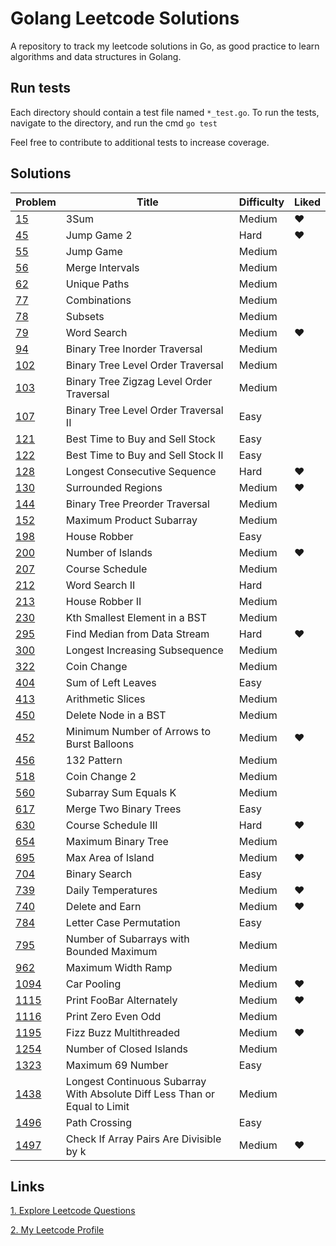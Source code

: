 # Golang Leetcode Solutions
A repository to track my leetcode solutions in Go, as good practice to learn algorithms and data structures in Golang.

## Run tests
Each directory should contain a test file named `*_test.go`. To run the tests, navigate to the directory, and run the cmd `go test`

Feel free to contribute to additional tests to increase coverage.

## Solutions
|Problem|Title|Difficulty|Liked|
|-------------|--------------------------|------------- |------------- |
|[15](https://leetcode.com/problems/3sum/)| 3Sum|Medium|❤|
|[45](https://leetcode.com/problems/jump-game-ii/)| Jump Game 2|Hard|❤|
|[55](https://leetcode.com/problems/jump-game)| Jump Game|Medium||
|[56](https://leetcode.com/problems/merge-intervals/)| Merge Intervals|Medium||
|[62](https://leetcode.com/problems/unique-paths/)| Unique Paths|Medium||
|[77](https://leetcode.com/problems/combinations/)| Combinations|Medium||
|[78](https://leetcode.com/problems/subsets/)| Subsets|Medium||
|[79](https://leetcode.com/problems/word-search/)| Word Search|Medium|❤|
|[94](https://leetcode.com/problems/binary-tree-inorder-traversal/)| Binary Tree Inorder Traversal|Medium||
|[102](https://leetcode.com/problems/binary-tree-level-order-traversal/)| Binary Tree Level Order Traversal|Medium||
|[103](https://leetcode.com/problems/binary-tree-zigzag-level-order-traversal/)| Binary Tree Zigzag Level Order Traversal|Medium||
|[107](https://leetcode.com/problems/binary-tree-level-order-traversal-ii/)| Binary Tree Level Order Traversal II|Easy||
|[121](https://leetcode.com/problems/best-time-to-buy-and-sell-stock/)| Best Time to Buy and Sell Stock|Easy||
|[122](https://leetcode.com/problems/best-time-to-buy-and-sell-stock-ii/)| Best Time to Buy and Sell Stock II|Easy||
|[128](https://leetcode.com/problems/longest-consecutive-sequence/)| Longest Consecutive Sequence|Hard|❤|
|[130](https://leetcode.com/problems/surrounded-regions/)| Surrounded Regions|Medium|❤|
|[144](https://leetcode.com/problems/binary-tree-preorder-traversal/)| Binary Tree Preorder Traversal|Medium||
|[152](https://leetcode.com/problems/maximum-product-subarray/)| Maximum Product Subarray|Medium||
|[198](https://leetcode.com/problems/house-robber/)| House Robber|Easy||
|[200](https://leetcode.com/problems/number-of-islands/)| Number of Islands|Medium|❤|
|[207](https://leetcode.com/problems/course-schedule/)| Course Schedule|Medium||
|[212](https://leetcode.com/problems/word-search-ii/)| Word Search II|Hard||
|[213](https://leetcode.com/problems/house-robber-ii/)| House Robber II|Medium||
|[230](https://leetcode.com/problems/kth-smallest-element-in-a-bst/)| Kth Smallest Element in a BST|Medium||
|[295](https://leetcode.com/problems/find-median-from-data-stream/)| Find Median from Data Stream|Hard|❤|
|[300](https://leetcode.com/problems/longest-increasing-subsequence/)| Longest Increasing Subsequence|Medium||
|[322](https://leetcode.com/problems/coin-change/)| Coin Change|Medium||
|[404](https://leetcode.com/problems/sum-of-left-leaves/)| Sum of Left Leaves|Easy||
|[413](https://leetcode.com/problems/arithmetic-slices/)| Arithmetic Slices|Medium||
|[450](https://leetcode.com/problems/delete-node-in-a-bst/)| Delete Node in a BST|Medium||
|[452](https://leetcode.com/problems/minimum-number-of-arrows-to-burst-balloons/)| Minimum Number of Arrows to Burst Balloons|Medium|❤|
|[456](https://leetcode.com/problems/132-pattern/)| 132 Pattern|Medium||
|[518](https://leetcode.com/problems/coin-change-2/)| Coin Change 2|Medium||
|[560](https://leetcode.com/problems/subarray-sum-equals-k/)| Subarray Sum Equals K|Medium||
|[617](https://leetcode.com/problems/merge-two-binary-trees/)| Merge Two Binary Trees|Easy||
|[630](https://leetcode.com/problems/course-schedule-iii/)| Course Schedule III|Hard|❤|
|[654](https://leetcode.com/problems/maximum-binary-tree/)| Maximum Binary Tree|Medium||
|[695](https://leetcode.com/problems/max-area-of-island/)| Max Area of Island|Medium|❤|
|[704](https://leetcode.com/problems/binary-search/)| Binary Search|Easy||
|[739](https://leetcode.com/problems/daily-temperatures/)| Daily Temperatures|Medium|❤|
|[740](https://leetcode.com/problems/delete-and-earn/)| Delete and Earn|Medium|❤|
|[784](https://leetcode.com/problems/letter-case-permutation/)| Letter Case Permutation|Easy||
|[795](https://leetcode.com/problems/number-of-subarrays-with-bounded-maximum/)| Number of Subarrays with Bounded Maximum|Medium||
|[962](https://leetcode.com/problems/maximum-width-ramp/)| Maximum Width Ramp|Medium||
|[1094](https://leetcode.com/problems/car-pooling/)| Car Pooling|Medium|❤|
|[1115](https://leetcode.com/problems/print-foobar-alternately/)| Print FooBar Alternately|Medium|❤|
|[1116](https://leetcode.com/problems/print-zero-even-odd/)| Print Zero Even Odd|Medium||
|[1195](https://leetcode.com/problems/fizz-buzz-multithreaded/)| Fizz Buzz Multithreaded|Medium|❤|
|[1254](https://leetcode.com/problems/number-of-closed-islands/)| Number of Closed Islands|Medium||
|[1323](https://leetcode.com/problems/maximum-69-number/)| Maximum 69 Number|Easy||
|[1438](https://leetcode.com/problems/longest-continuous-subarray-with-absolute-diff-less-than-or-equal-to-limit/)| Longest Continuous Subarray With Absolute Diff Less Than or Equal to Limit|Medium||
|[1496](https://leetcode.com/problems/path-crossing/)| Path Crossing|Easy||
|[1497](https://leetcode.com/problems/check-if-array-pairs-are-divisible-by-k/)| Check If Array Pairs Are Divisible by k|Medium|❤|

## Links
[1. Explore Leetcode Questions](https://leetcode.com/problemset/all/)

[2. My Leetcode Profile](https://leetcode.com/yonlugoh/)